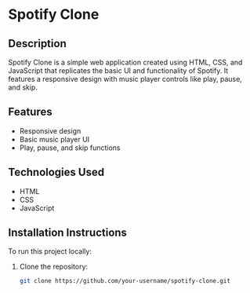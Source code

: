 # Spotify Clone

## Description
Spotify Clone is a simple web application created using HTML, CSS, and JavaScript that replicates the basic UI and functionality of Spotify. It features a responsive design with music player controls like play, pause, and skip.

## Features
- Responsive design
- Basic music player UI
- Play, pause, and skip functions

## Technologies Used
- HTML
- CSS
- JavaScript

## Installation Instructions
To run this project locally:

1. Clone the repository:
   ```bash
   git clone https://github.com/your-username/spotify-clone.git
